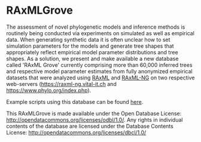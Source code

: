 # RAxMLGrove

The assessment of novel phylogenetic models and inference methods is routinely being conducted via experiments on simulated as well as empirical data. When generating synthetic data it is often unclear how to 
set simulation parameters for the models and generate tree shapes that appropriately reflect empirical model parameter distributions and tree shapes.
As a solution, we present and make available a new database 
called 'RAxML Grove' currently comprising more than 60,000 inferred trees and respective model parameter estimates from fully anonymized empirical datasets that were analyzed using [RAxML](https://github.com/stamatak/standard-RAxML) and [RAxML-NG](https://github.com/amkozlov/raxml-ng) on two respective web-servers (https://raxml-ng.vital-it.ch and https://www.phylo.org/index.php).

Example scripts using this database can be found [here](https://github.com/angtft/RAxMLGroveScripts).

This RAxMLGrove is made available under the Open Database License: http://opendatacommons.org/licenses/odbl/1.0/. Any rights in individual contents of the database are licensed under the Database Contents License: http://opendatacommons.org/licenses/dbcl/1.0/
